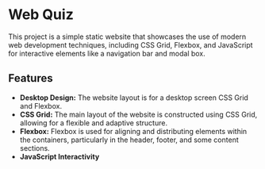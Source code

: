 # Web Quiz

This project is a simple static website that showcases the use of modern web development techniques, including CSS Grid, Flexbox, and JavaScript for interactive elements like a navigation bar and modal box.

## Features

- **Desktop Design:** The website layout is for a desktop screen CSS Grid and Flexbox.
- **CSS Grid:** The main layout of the website is constructed using CSS Grid, allowing for a flexible and adaptive structure.
- **Flexbox:** Flexbox is used for aligning and distributing elements within the containers, particularly in the header, footer, and some content sections.
- **JavaScript Interactivity** 


